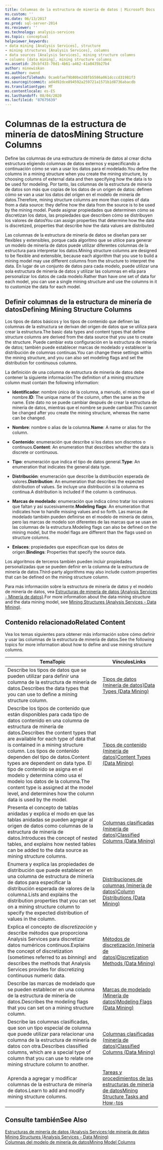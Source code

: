 ```yaml
---
title: Columnas de la estructura de minería de datos | Microsoft Docs
ms.custom: ''
ms.date: 06/13/2017
ms.prod: sql-server-2014
ms.reviewer: ''
ms.technology: analysis-services
ms.topic: conceptual
helpviewer_keywords:
- data mining [Analysis Services], structure
- mining structures [Analysis Services], columns
- data sources [Analysis Services], mining structure columns
- columns [data mining], mining structure columns
ms.assetid: 20cbf433-70d1-4b61-a462-41a8435b27b4
author: minewiskan
ms.author: owend
ms.openlocfilehash: 0caebfaef9b80be2d8fb5586a061dcccd31981f3
ms.sourcegitcommit: ad4d92dce894592a259721a1571b1d8736abacdb
ms.translationtype: MT
ms.contentlocale: es-ES
ms.lasthandoff: 08/04/2020
ms.locfileid: "87675639"
---
```

# <a name="mining-structure-columns"></a><span data-ttu-id="ab76b-102">Columnas de la estructura de minería de datos</span><span class="sxs-lookup"><span data-stu-id="ab76b-102">Mining Structure Columns</span></span>
  <span data-ttu-id="ab76b-103">Define las columnas de una estructura de minería de datos al crear dicha estructura eligiendo columnas de datos externos y especificando a continuación cómo se van a usar los datos para el modelado.</span><span class="sxs-lookup"><span data-stu-id="ab76b-103">You define the columns in a mining structure when you create the mining structure, by choosing columns of external data and then specifying how the data is to be used for modeling.</span></span> <span data-ttu-id="ab76b-104">Por tanto, las columnas de la estructura de minería de datos son más que copias de los datos de un origen de datos: definen cómo se van a usar los datos del origen en el modelo de minería de datos.</span><span class="sxs-lookup"><span data-stu-id="ab76b-104">Therefore, mining structure columns are more than copies of data from a data source: they define how the data from the source is to be used by the mining model.</span></span> <span data-ttu-id="ab76b-105">Puede asignar propiedades que determinen cómo se discretizan los datos, las propiedades que describen cómo se distribuyen los valores de datos</span><span class="sxs-lookup"><span data-stu-id="ab76b-105">You can assign properties that determine how the data is discretized, properties that describe how the data values are distributed</span></span>  
  
 <span data-ttu-id="ab76b-106">Las columnas de la estructura de minería de datos se diseñan para ser flexibles y extensibles, porque cada algoritmo que se utilice para generar un modelo de minería de datos puede utilizar diferentes columnas de la estructura para interpretar los datos.</span><span class="sxs-lookup"><span data-stu-id="ab76b-106">Mining structure columns are designed to be flexible and extensible, because each algorithm that you use to build a mining model may use different columns from the structure to interpret the data.</span></span> <span data-ttu-id="ab76b-107">En lugar de un conjunto de datos para cada modelo, puede utilizar una sola estructura de minería de datos y utilizar las columnas en ella para personalizar los datos de cada modelo.</span><span class="sxs-lookup"><span data-stu-id="ab76b-107">Rather than have one set of data for each model, you can use a single mining structure and use the columns in it to customize the data for each model.</span></span>  
  
## <a name="defining-mining-structure-columns"></a><span data-ttu-id="ab76b-108">Definir columnas de la estructura de minería de datos</span><span class="sxs-lookup"><span data-stu-id="ab76b-108">Defining Mining Structure Columns</span></span>  
 <span data-ttu-id="ab76b-109">Los tipos de datos básicos y los tipos de contenido que definen las columnas de la estructura se derivan del origen de datos que se utiliza para crear la estructura.</span><span class="sxs-lookup"><span data-stu-id="ab76b-109">The basic data types and content types that define structure columns are derived from the data source that you use to create the structure.</span></span> <span data-ttu-id="ab76b-110">Puede cambiar esta configuración en la estructura de minería de datos; también puede establecer marcas de modelado y establecer la distribución de columnas continuas.</span><span class="sxs-lookup"><span data-stu-id="ab76b-110">You can change these settings within the mining structure, and you can also set modeling flags and set the distribution for continuous columns.</span></span>  
  
 <span data-ttu-id="ab76b-111">La definición de una columna de estructura de minería de datos debe contener la siguiente información:</span><span class="sxs-lookup"><span data-stu-id="ab76b-111">The definition of a mining structure column must contain the following information:</span></span>  
  
-   <span data-ttu-id="ab76b-112">**Identificador**: nombre único de la columna, a menudo, el mismo que el nombre.</span><span class="sxs-lookup"><span data-stu-id="ab76b-112">**ID**: The unique name of the column, often the same as the name.</span></span> <span data-ttu-id="ab76b-113">Este dato no se puede cambiar después de crear la estructura de minería de datos, mientras que el nombre se puede cambiar.</span><span class="sxs-lookup"><span data-stu-id="ab76b-113">This cannot be changed after you create the mining structure, whereas the name can be changed.</span></span>  
  
-   <span data-ttu-id="ab76b-114">**Nombre**: nombre o alias de la columna.</span><span class="sxs-lookup"><span data-stu-id="ab76b-114">**Name**: A name or alias for the column.</span></span>  
  
-   <span data-ttu-id="ab76b-115">**Contenido**: enumeración que describe si los datos son discretos o continuos.</span><span class="sxs-lookup"><span data-stu-id="ab76b-115">**Content**: An enumeration that describes whether the data is discrete or continuous.</span></span>  
  
-   <span data-ttu-id="ab76b-116">**Tipo**: enumeración que indica el tipo de datos general.</span><span class="sxs-lookup"><span data-stu-id="ab76b-116">**Type**: An enumeration that indicates the general data type.</span></span>  
  
-   <span data-ttu-id="ab76b-117">**Distribución**: enumeración que describe la distribución esperada de valores.</span><span class="sxs-lookup"><span data-stu-id="ab76b-117">**Distribution**: An enumeration that describes the expected distribution of values.</span></span> <span data-ttu-id="ab76b-118">Se incluye una distribución si la columna es continua.</span><span class="sxs-lookup"><span data-stu-id="ab76b-118">A distribution is included if the column is continuous.</span></span>  
  
-   <span data-ttu-id="ab76b-119">**Marcas de modelado**: enumeración que indica cómo tratar los valores que faltan y así sucesivamente.</span><span class="sxs-lookup"><span data-stu-id="ab76b-119">**Modeling flags**: An enumeration that indicates how to handle missing values and so forth.</span></span> <span data-ttu-id="ab76b-120">Las marcas de modelado también pueden definirse en el modelo de minería de datos, pero las marcas de modelo son diferentes de las marcas que se usan en las columnas de la estructura.</span><span class="sxs-lookup"><span data-stu-id="ab76b-120">Modeling flags can also be defined on the mining model, but the model flags are different than the flags used on structure columns.</span></span>  
  
-   <span data-ttu-id="ab76b-121">**Enlaces**: propiedades que especifican que los datos de origen.</span><span class="sxs-lookup"><span data-stu-id="ab76b-121">**Bindings**: Properties that specify the source data.</span></span>  
  
 <span data-ttu-id="ab76b-122">Los algoritmos de terceros también pueden incluir propiedades personalizadas que se pueden definir en la columna de la estructura de minería de datos.</span><span class="sxs-lookup"><span data-stu-id="ab76b-122">Third-party algorithms may also include custom properties that can be defined on the mining structure column.</span></span>  
  
 <span data-ttu-id="ab76b-123">Para más información sobre la estructura de minería de datos y el modelo de minería de datos, vea [Estructuras de minería de datos &#40;Analysis Services - Minería de datos&#41;](mining-structures-analysis-services-data-mining.md).</span><span class="sxs-lookup"><span data-stu-id="ab76b-123">For more information about the data mining structure and the data mining model, see [Mining Structures &#40;Analysis Services - Data Mining&#41;](mining-structures-analysis-services-data-mining.md).</span></span>  
  
## <a name="related-content"></a><span data-ttu-id="ab76b-124">Contenido relacionado</span><span class="sxs-lookup"><span data-stu-id="ab76b-124">Related Content</span></span>  
 <span data-ttu-id="ab76b-125">Vea los temas siguientes para obtener más información sobre cómo definir y usar las columnas de la estructura de minería de datos.</span><span class="sxs-lookup"><span data-stu-id="ab76b-125">See the following topics for more information about how to define and use mining structure columns.</span></span>  
  
|<span data-ttu-id="ab76b-126">Tema</span><span class="sxs-lookup"><span data-stu-id="ab76b-126">Topic</span></span>|<span data-ttu-id="ab76b-127">Vínculos</span><span class="sxs-lookup"><span data-stu-id="ab76b-127">Links</span></span>|  
|-----------|-----------|  
|<span data-ttu-id="ab76b-128">Describe los tipos de datos que se pueden utilizar para definir una columna de la estructura de minería de datos.</span><span class="sxs-lookup"><span data-stu-id="ab76b-128">Describes the data types that you can use to define a mining structure column.</span></span>|[<span data-ttu-id="ab76b-129">Tipos de datos &#40;minería de datos&#41;</span><span class="sxs-lookup"><span data-stu-id="ab76b-129">Data Types &#40;Data Mining&#41;</span></span>](data-types-data-mining.md)|  
|<span data-ttu-id="ab76b-130">Describe los tipos de contenido que están disponibles para cada tipo de datos contenido en una columna de estructura de minería de datos.</span><span class="sxs-lookup"><span data-stu-id="ab76b-130">Describes the content types that are available for each type of data that is contained in a mining structure column.</span></span> <span data-ttu-id="ab76b-131">Los tipos de contenido dependen del tipo de datos.</span><span class="sxs-lookup"><span data-stu-id="ab76b-131">Content types are dependent on data type.</span></span> <span data-ttu-id="ab76b-132">El tipo de contenido se asigna en el modelo y determina cómo usa el modelo los datos de la columna.</span><span class="sxs-lookup"><span data-stu-id="ab76b-132">The content type is assigned at the model level, and determines how the column data is used by the model.</span></span>|[<span data-ttu-id="ab76b-133">Tipos de contenido &#40;minería de datos&#41;</span><span class="sxs-lookup"><span data-stu-id="ab76b-133">Content Types &#40;Data Mining&#41;</span></span>](content-types-data-mining.md)|  
|<span data-ttu-id="ab76b-134">Presenta el concepto de tablas anidadas y explica el modo en que las tablas anidadas se pueden agregar al origen de datos como columnas de la estructura de minería de datos.</span><span class="sxs-lookup"><span data-stu-id="ab76b-134">Introduces the concept of nested tables, and explains how nested tables can be added to the data source as mining structure columns.</span></span>|[<span data-ttu-id="ab76b-135">Columnas clasificadas &#40;minería de datos&#41;</span><span class="sxs-lookup"><span data-stu-id="ab76b-135">Classified Columns &#40;Data Mining&#41;</span></span>](classified-columns-data-mining.md)|  
|<span data-ttu-id="ab76b-136">Enumera y explica las propiedades de distribución que puede establecer en una columna de estructura de minería de datos para especificar la distribución esperada de valores de la columna.</span><span class="sxs-lookup"><span data-stu-id="ab76b-136">Lists and explains the distribution properties that you can set on a mining structure column to specify the expected distribution of values in the column.</span></span>|[<span data-ttu-id="ab76b-137">Distribuciones de columnas &#40;minería de datos&#41;</span><span class="sxs-lookup"><span data-stu-id="ab76b-137">Column Distributions &#40;Data Mining&#41;</span></span>](column-distributions-data-mining.md)|  
|<span data-ttu-id="ab76b-138">Explica el concepto de *discretización* y describe métodos que proporciona Analysis Services para discretizar datos numéricos continuos.</span><span class="sxs-lookup"><span data-stu-id="ab76b-138">Explains the concept of discretization (sometimes referred to as *binning*) and describes the methods that Analysis Services provides for discretizing continuous numeric data.</span></span>|[<span data-ttu-id="ab76b-139">Métodos de discretización &#40;minería de datos&#41;</span><span class="sxs-lookup"><span data-stu-id="ab76b-139">Discretization Methods &#40;Data Mining&#41;</span></span>](discretization-methods-data-mining.md)|  
|<span data-ttu-id="ab76b-140">Describe las marcas de modelado que se pueden establecer en una columna de la estructura de minería de datos.</span><span class="sxs-lookup"><span data-stu-id="ab76b-140">Describes the modeling flags that you can set on a mining structure column.</span></span>|[<span data-ttu-id="ab76b-141">Marcas de modelado &#40;Minería de datos&#41;</span><span class="sxs-lookup"><span data-stu-id="ab76b-141">Modeling Flags &#40;Data Mining&#41;</span></span>](modeling-flags-data-mining.md)|  
|<span data-ttu-id="ab76b-142">Describe las columnas clasificadas, que son un tipo especial de columna que puede utilizar para relacionar una columna de la estructura de minería de datos con otra.</span><span class="sxs-lookup"><span data-stu-id="ab76b-142">Describes classified columns, which are a special type of column that you can use to relate one mining structure column to another.</span></span>|[<span data-ttu-id="ab76b-143">Columnas clasificadas &#40;minería de datos&#41;</span><span class="sxs-lookup"><span data-stu-id="ab76b-143">Classified Columns &#40;Data Mining&#41;</span></span>](classified-columns-data-mining.md)|  
|<span data-ttu-id="ab76b-144">Aprenda a agregar y modificar columnas de la estructura de minería de datos.</span><span class="sxs-lookup"><span data-stu-id="ab76b-144">Learn to add and modify mining structure columns.</span></span>|[<span data-ttu-id="ab76b-145">Tareas y procedimientos de las estructuras de minería de datos</span><span class="sxs-lookup"><span data-stu-id="ab76b-145">Mining Structure Tasks and How-tos</span></span>](mining-structure-tasks-and-how-tos.md)|  
  
## <a name="see-also"></a><span data-ttu-id="ab76b-146">Consulte también</span><span class="sxs-lookup"><span data-stu-id="ab76b-146">See Also</span></span>  
 <span data-ttu-id="ab76b-147">[Estructuras de minería de datos &#40;Analysis Services:&#41;de minería de datos](mining-structures-analysis-services-data-mining.md) </span><span class="sxs-lookup"><span data-stu-id="ab76b-147">[Mining Structures &#40;Analysis Services - Data Mining&#41;](mining-structures-analysis-services-data-mining.md) </span></span>  
 [<span data-ttu-id="ab76b-148">Columnas del modelo de minería de datos</span><span class="sxs-lookup"><span data-stu-id="ab76b-148">Mining Model Columns</span></span>](mining-model-columns.md)  
  
  
